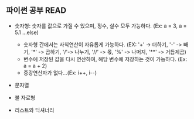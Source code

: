 ## 파이썬 공부 READ
* 숫자형: 숫자를 값으로 가질 수 있으며, 정수, 살수 모두 가능하다. (Ex: a = 3, a = 5.1 ...else)
    - 숫자형 간에서는 사칙연산이 자유롭게 가능하다. (EX: '+' -> 더하기, '-' -> 빼기, '*' -> 곱하기, '/'-> 나누기, '//' -> 몫, '%' -> 나머지, '**' -> 거듭제곱) 
    - 변수에 저장된 값을 다시 연산하여, 해당 변수에 저장하는 것이 가능하다. (Ex: a = a + 2)
    - 증강연산자가 없다...(Ex: i++, i--)

* 문자열
* 불 자료형
* 리스트와 딕셔너리